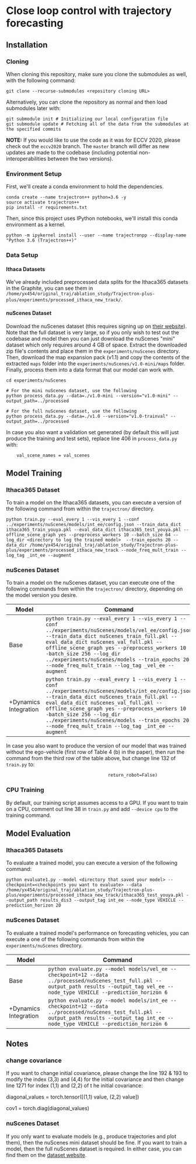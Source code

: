 # Close loop control with trajectory forecasting #

## Installation ##

### Cloning ###
When cloning this repository, make sure you clone the submodules as well, with the following command:
```
git clone --recurse-submodules <repository cloning URL>
```
Alternatively, you can clone the repository as normal and then load submodules later with:
```
git submodule init # Initializing our local configuration file
git submodule update # Fetching all of the data from the submodules at the specified commits
```

**NOTE:** If you would like to use the code as it was for ECCV 2020, please check out the `eccv2020` branch. The `master` branch will differ as new updates are made to the codebase (including potential non-interoperabilities between the two versions).

### Environment Setup ###
First, we'll create a conda environment to hold the dependencies.
```
conda create --name trajectron++ python=3.6 -y
source activate trajectron++
pip install -r requirements.txt
```

Then, since this project uses IPython notebooks, we'll install this conda environment as a kernel.
```
python -m ipykernel install --user --name trajectronpp --display-name "Python 3.6 (Trajectron++)"
```

### Data Setup ###
#### Ithaca Datasets ####
We've already included preprocessed data splits for the Ithaca365 datasets in the Graphite, you can see them in `/home/yx454/original_traj/ablation_study/Trajectron-plus-plus/experiments/processed_ithaca_new_track/`. 

#### nuScenes Dataset ####
Download the nuScenes dataset (this requires signing up on [their website](https://www.nuscenes.org/)). Note that the full dataset is very large, so if you only wish to test out the codebase and model then you can just download the nuScenes "mini" dataset which only requires around 4 GB of space. Extract the downloaded zip file's contents and place them in the `experiments/nuScenes` directory. Then, download the map expansion pack (v1.1) and copy the contents of the extracted `maps` folder into the `experiments/nuScenes/v1.0-mini/maps` folder. Finally, process them into a data format that our model can work with.
```
cd experiments/nuScenes

# For the mini nuScenes dataset, use the following
python process_data.py --data=./v1.0-mini --version="v1.0-mini" --output_path=../processed

# For the full nuScenes dataset, use the following
python process_data.py --data=./v1.0 --version="v1.0-trainval" --output_path=../processed
```
In case you also want a validation set generated (by default this will just produce the training and test sets), replace line 406 in `process_data.py` with:
```
    val_scene_names = val_scenes
```

## Model Training ##
### Ithaca365 Dataset ###
To train a model on the Ithaca365 datasets, you can execute a version of the following command from within the `trajectron/` directory.
```
python train.py --eval_every 1 --vis_every 1 --conf ../experiments/nuScenes/models/int_ee/config.json --train_data_dict ithaca365_train_youya.pkl --eval_data_dict ithaca365_test_youya.pkl --offline_scene_graph yes --preprocess_workers 10 --batch_size 64 --log_dir <directory to log the trained model>  --train_epochs 20 --data_dir /home/yx454/original_traj/ablation_study/Trajectron-plus-plus/experiments/processed_ithaca_new_track --node_freq_mult_train --log_tag _int_ee --augment

```


### nuScenes Dataset ###
To train a model on the nuScenes dataset, you can execute one of the following commands from within the `trajectron/` directory, depending on the model version you desire.

| Model                                     | Command                                                                                                                                                                                                                                                                                                                                                                                        |
|-------------------------------------------|------------------------------------------------------------------------------------------------------------------------------------------------------------------------------------------------------------------------------------------------------------------------------------------------------------------------------------------------------------------------------------------------|
| Base                                      | `python train.py --eval_every 1 --vis_every 1 --conf ../experiments/nuScenes/models/vel_ee/config.json --train_data_dict nuScenes_train_full.pkl --eval_data_dict nuScenes_val_full.pkl --offline_scene_graph yes --preprocess_workers 10 --batch_size 256 --log_dir ../experiments/nuScenes/models --train_epochs 20 --node_freq_mult_train --log_tag _vel_ee --augment`                      |
| +Dynamics Integration                     | `python train.py --eval_every 1 --vis_every 1 --conf ../experiments/nuScenes/models/int_ee/config.json --train_data_dict nuScenes_train_full.pkl --eval_data_dict nuScenes_val_full.pkl --offline_scene_graph yes --preprocess_workers 10 --batch_size 256 --log_dir ../experiments/nuScenes/models --train_epochs 20 --node_freq_mult_train --log_tag _int_ee --augment`                      |

In case you also want to produce the version of our model that was trained without the ego-vehicle (first row of Table 4 (b) in the paper), then run the command from the third row of the table above, but change line 132 of `train.py` to:
```
                                       return_robot=False)
```

### CPU Training ###
By default, our training script assumes access to a GPU. If you want to train on a CPU, comment out line 38 in `train.py` and add `--device cpu` to the training command.

## Model Evaluation ##
### Ithaca365 Datasets ###
To evaluate a trained model, you can execute a version of the following command:

```
python evaluate1.py --model <directory that saved your model> --checkpoint=<checkpoints you want to evaluate> --data /home/yx454/original_traj/ablation_study/Trajectron-plus-plus/experiments/processed_ithaca_new_track/ithaca365_test_youya.pkl --output_path results_dis3 --output_tag int_ee --node_type VEHICLE --prediction_horizon 20
```
### nuScenes Dataset ###

To evaluate a trained model's performance on forecasting vehicles, you can execute a one of the following commands from within the `experiments/nuScenes` directory.

| Model                                     | Command                                                                                                                                                                                          |
|-------------------------------------------|--------------------------------------------------------------------------------------------------------------------------------------------------------------------------------------------------|
| Base                                      | `python evaluate.py --model models/vel_ee --checkpoint=12 --data ../processed/nuScenes_test_full.pkl --output_path results --output_tag vel_ee --node_type VEHICLE --prediction_horizon 6`       |
| +Dynamics Integration                     | `python evaluate.py --model models/int_ee --checkpoint=12 --data ../processed/nuScenes_test_full.pkl --output_path results --output_tag int_ee --node_type VEHICLE --prediction_horizon 6`       |


## Notes ##

### change covariance ###
If you want to change initial covariance, please change the line 192 & 193 to modify the index (3,3) and (4,4) for the initial covariance and then change line 1271 for index (1,1) and (2,2) of t he initial covariance:

diagonal_values = torch.tensor([(1,1) value, (2,2) value])

cov1 = torch.diag(diagonal_values)

### nuScenes Dataset ###
If you only want to evaluate models (e.g., produce trajectories and plot them), then the nuScenes mini dataset should be fine. If you want to train a model, then the full nuScenes dataset is required. In either case, you can find them on the [dataset website](https://www.nuscenes.org/).

